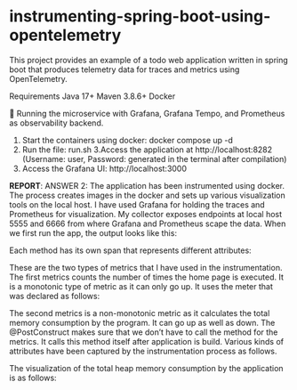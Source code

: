 # instrumenting-spring-boot-using-opentelemetry

This project provides an example of a todo web application written in spring boot that produces telemetry data for traces and metrics using OpenTelemetry. 

Requirements
  Java 17+
  Maven 3.8.6+
  Docker
  
 
🏢 Running the microservice with Grafana, Grafana Tempo, and Prometheus as observability backend.
1. Start the containers using docker: docker compose up -d
2. Run the file:  run.sh
3.Access the application at http://localhost:8282 (Username: user, Password: generated in the terminal after compilation)
4. Access the Grafana UI: http://localhost:3000

**REPORT**:
ANSWER 2: 
The application has been instrumented using docker. The process creates images in the docker and sets up various visualization tools on the local host. I have used Grafana for holding the traces and Prometheus for visualization. My collector exposes endpoints at local host 5555 and 6666 from where Grafana and Prometheus scape the data.
When we first run the app, the output looks like this: 
 

Each method has its own span that represents different attributes:
 
 

These are the two types of metrics that I have used in the instrumentation. The first metrics counts the number of times the home page is executed. It is a monotonic type of metric as it can only go up.
 It uses the meter that was declared as follows: 
 
The second metrics is a non-monotonic metric as it calculates the total memory consumption by the program. It can go up as well as down. The @PostConstruct makes sure that we don’t have to call the method for the metrics. It calls this method itself after application is build.
Various kinds of attributes have been captured by the instrumentation process as follows. 
 

The visualization of the total heap memory consumption by the application is as follows:  


